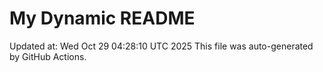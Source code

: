 # My Dynamic README
Updated at: Wed Oct 29 04:28:10 UTC 2025
This file was auto-generated by GitHub Actions.
